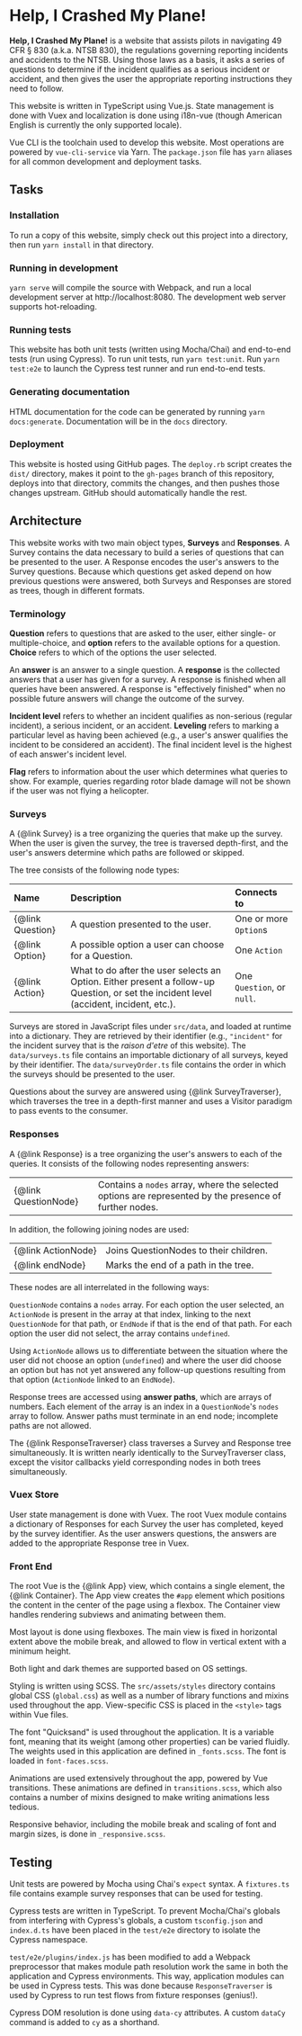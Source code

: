 # Help, I Crashed My Plane!

**Help, I Crashed My Plane!** is a website that assists pilots in navigating
49 CFR § 830 (a.k.a. NTSB 830), the regulations governing reporting incidents
and accidents to the NTSB. Using those laws as a basis, it asks a series of
questions to determine if the incident qualifies as a serious incident or
accident, and then gives the user the appropriate reporting instructions they
need to follow.

This website is written in TypeScript using Vue.js. State management is done
with Vuex and localization is done using i18n-vue (though American English is
currently the only supported locale).

Vue CLI is the toolchain used to develop this website. Most operations are
powered by `vue-cli-service` via Yarn. The `package.json` file has `yarn`
aliases for all common development and deployment tasks.

## Tasks

### Installation

To run a copy of this website, simply check out this project into a directory,
then run `yarn install` in that directory.

### Running in development

`yarn serve` will compile the source with Webpack, and run a local development
server at http://localhost:8080. The development web server supports
hot-reloading.

### Running tests

This website has both unit tests (written using Mocha/Chai) and end-to-end tests
(run using Cypress). To run unit tests, run `yarn test:unit`. Run
`yarn test:e2e` to launch the Cypress test runner and run end-to-end tests.

### Generating documentation

HTML documentation for the code can be generated by running
`yarn docs:generate`. Documentation will be in the `docs` directory.

### Deployment

This website is hosted using GitHub pages. The `deploy.rb` script creates
the `dist/` directory, makes it point to the `gh-pages` branch of this
repository, deploys into that directory, commits the changes, and then pushes
those changes upstream. GitHub should automatically handle the rest.


## Architecture

This website works with two main object types, **Surveys** and **Responses**. A
Survey contains the data necessary to build a series of questions that can be
presented to the user. A Response encodes the user's answers to the Survey
questions. Because which questions get asked depend on how previous questions
were answered, both Surveys and Responses are stored as trees, though in
different formats.

### Terminology

**Question** refers to questions that are asked to the user, either single- or
multiple-choice, and **option** refers to the available options for a question.
**Choice** refers to which of the options the user selected.

An **answer** is an answer to a single question. A **response** is the collected
answers that a user has given for a survey. A response is finished when all
queries have been answered. A response is "effectively finished" when no
possible future answers will change the outcome of the survey.

**Incident level** refers to whether an incident qualifies as non-serious
(regular incident), a serious incident, or an accident. **Leveling** refers to
marking a particular level as having been achieved (e.g., a user's answer
qualifies the incident to be considered an accident). The final incident level
is the highest of each answer's incident level.

**Flag** refers to information about the user which determines what queries
to show. For example, queries regarding rotor blade damage will not be shown
if the user was not flying a helicopter.

### Surveys

A {@link Survey} is a tree organizing the queries that make up the survey. When
the user is given the survey, the tree is traversed depth-first, and the user's
answers determine which paths are followed or skipped.

The tree consists of the following node types:

| Name             | Description                                                                                                                             | Connects to                |
|:-----------------|:----------------------------------------------------------------------------------------------------------------------------------------|:---------------------------|
| {@link Question} | A question presented to the user.                                                                                                       | One or more `Option`s      |
| {@link Option}   | A possible option a user can choose for a Question.                                                                                     | One `Action`               |
| {@link Action}   | What to do after the user selects an Option. Either present a follow-up Question, or set the incident level (accident, incident, etc.). | One `Question`, or `null`. |

Surveys are stored in JavaScript files under `src/data`, and loaded at runtime
into a dictionary. They are retrieved by their identifier (e.g., `"incident"`
for the incident survey that is the _raison d'etre_ of this website). The
`data/surveys.ts` file contains an importable dictionary of all surveys, keyed
by their identifier. The `data/surveyOrder.ts` file contains the order in which
the surveys should be presented to the user.

Questions about the survey are answered using {@link SurveyTraverser}, which
traverses the tree in a depth-first manner and uses a Visitor paradigm to pass
events to the consumer.

### Responses

A {@link Response} is a tree organizing the user's answers to each of the
queries. It consists of the following nodes representing answers:

|                      |                                                                                                        |
|:---------------------|:-------------------------------------------------------------------------------------------------------|
| {@link QuestionNode} | Contains a `nodes` array, where the selected options are represented by the presence of further nodes. |

In addition, the following joining nodes are used:

|                    |                                        |
|:-------------------|:---------------------------------------|
| {@link ActionNode} | Joins QuestionNodes to their children. |
| {@link endNode}    | Marks the end of a path in the tree.   |

These nodes are all interrelated in the following ways:

`QuestionNode` contains a `nodes` array. For each option the user selected, an
`ActionNode` is present in the array at that index, linking to the next
`QuestionNode` for that path, or `EndNode` if that is the end of that path. For
each option the user did not select, the array contains `undefined`.

Using `ActionNode` allows us to differentiate between the situation where the
user did not choose an option (`undefined`) and where the user did choose an
option but has not yet answered any follow-up questions resulting from that
option (`ActionNode` linked to an `EndNode`).

Response trees are accessed using **answer paths**, which are arrays of numbers.
Each element of the array is an index in a `QuestionNode`'s `nodes` array to
follow. Answer paths must terminate in an end node; incomplete paths are not
allowed.

The {@link ResponseTraverser} class traverses a Survey and Response tree
simultaneously. It is written nearly identically to the SurveyTraverser class,
except the visitor callbacks yield corresponding nodes in both trees
simultaneously.

### Vuex Store

User state management is done with Vuex. The root Vuex module contains a
dictionary of Responses for each Survey the user has completed, keyed by the
survey identifier. As the user answers questions, the answers are added to the
appropriate Response tree in Vuex.

### Front End

The root Vue is the {@link App} view, which contains a single element, the
{@link Container}. The App view creates the `#app` element which positions the
content in the center of the page using a flexbox. The Container view handles
rendering subviews and animating between them.

Most layout is done using flexboxes. The main view is fixed in horizontal extent
above the mobile break, and allowed to flow in vertical extent with a minimum
height.

Both light and dark themes are supported based on OS settings.

Styling is written using SCSS. The `src/assets/styles` directory contains global
CSS (`global.css`) as well as a number of library functions and mixins used
throughout the app. View-specific CSS is placed in the `<style>` tags within
Vue files.

The font "Quicksand" is used throughout the application. It is a variable font,
meaning that its weight (among other properties) can be varied fluidly. The
weights used in this application are defined in `_fonts.scss`. The font is
loaded in `font-faces.scss`.

Animations are used extensively throughout the app, powered by Vue transitions.
These animations are defined in `transitions.scss`, which also contains a number
of mixins designed to make writing animations less tedious.

Responsive behavior, including the mobile break and scaling of font and margin
sizes, is done in `_responsive.scss`. 

## Testing

Unit tests are powered by Mocha using Chai's `expect` syntax. A `fixtures.ts`
file contains example survey responses that can be used for testing.

Cypress tests are written in TypeScript. To prevent Mocha/Chai's globals from
interfering with Cypress's globals, a custom `tsconfig.json` and `index.d.ts`
have been placed in the `test/e2e` directory to isolate the Cypress namespace.

`test/e2e/plugins/index.js` has been modified to add a Webpack preprocessor that
makes module path resolution work the same in both the application and Cypress
environments. This way, application modules can be used in Cypress tests. This
was done because `ResponseTraverser` is used by Cypress to run test flows from
fixture responses (genius!).

Cypress DOM resolution is done using `data-cy` attributes. A custom `dataCy`
command is added to `cy` as a shorthand.
